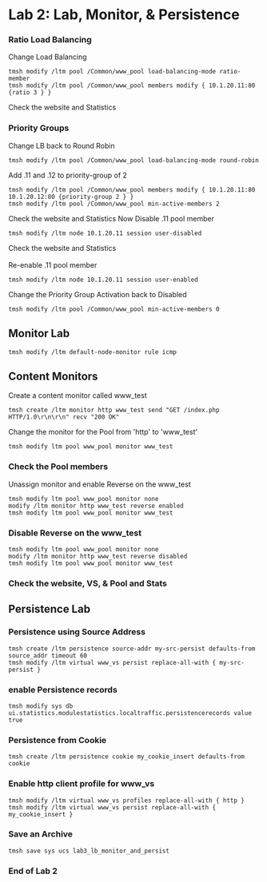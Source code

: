 # Lab 2: Lab, Monitor, & Persistence 
### Ratio Load Balancing
Change Load Balancing
```
tmsh modify /ltm pool /Common/www_pool load-balancing-mode ratio-member
tmsh modify /ltm pool /Common/www_pool members modify { 10.1.20.11:80 {ratio 3 } }
```
Check the website and Statistics

### Priority Groups
Change LB back to Round Robin
```
tmsh modify /ltm pool /Common/www_pool load-balancing-mode round-robin
```
Add .11 and .12 to priority-group of 2
```
tmsh modify /ltm pool /Common/www_pool members modify { 10.1.20.11:80 10.1.20.12:80 {priority-group 2 } }
tmsh modify /ltm pool /Common/www_pool min-active-members 2
```
Check the website and Statistics
Now Disable .11 pool member
```
tmsh modify /ltm node 10.1.20.11 session user-disabled
```
Check the website and Statistics
<br>
<br>Re-enable .11 pool member
```
tmsh modify /ltm node 10.1.20.11 session user-enabled
```
Change the Priority Group Activation back to Disabled
```
tmsh modify /ltm pool /Common/www_pool min-active-members 0
```

## Monitor Lab
```
tmsh modify /ltm default-node-monitor rule icmp
```

## Content Monitors
Create a content monitor called www_test
```
tmsh create /ltm monitor http www_test send "GET /index.php HTTP/1.0\r\n\r\n" recv "200 OK" 
```
Change the monitor for the Pool from 'http' to 'www_test'
```
tmsh modify ltm pool www_pool monitor www_test
```

### Check the Pool members

Unassign monitor and enable Reverse on the www_test
```
tmsh modify ltm pool www_pool monitor none 
modify /ltm monitor http www_test reverse enabled 
tmsh modify ltm pool www_pool monitor www_test
```

### Disable Reverse on the www_test
```
tmsh modify ltm pool www_pool monitor none 
modify /ltm monitor http www_test reverse disabled 
tmsh modify ltm pool www_pool monitor www_test
```

### Check the website, VS, & Pool and Stats

## Persistence Lab
### Persistence using Source Address
```
tmsh create /ltm persistence source-addr my-src-persist defaults-from source_addr timeout 60
tmsh modify /ltm virtual www_vs persist replace-all-with { my-src-persist }
```

### enable Persistence records
```
tmsh modify sys db ui.statistics.modulestatistics.localtraffic.persistencerecords value true
```


### Persistence from Cookie
```
tmsh create /ltm persistence cookie my_cookie_insert defaults-from cookie 
```

### Enable http client profile for www_vs
```
tmsh modify /ltm virtual www_vs profiles replace-all-with { http } 
tmsh modify /ltm virtual www_vs persist replace-all-with { my_cookie_insert }
```

### Save an Archive
```
tmsh save sys ucs lab3_lb_monitor_and_persist
```

### End of Lab 2
